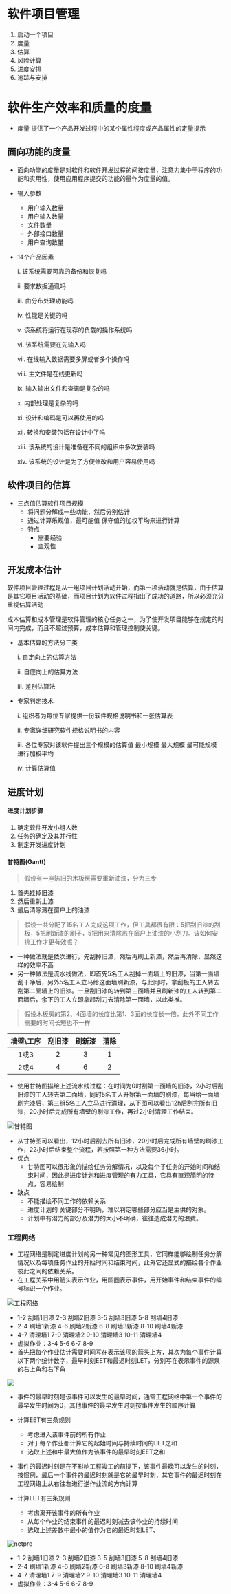 # 软件项目管理

1. 启动一个项目
2. 度量
3. 估算
4. 风险计算
5. 进度安排
6. 追踪与安排



# 软件生产效率和质量的度量

- 度量 提供了一个产品开发过程中的某个属性程度或产品属性的定量提示

## 面向功能的度量

- 面向功能的度量是对软件和软件开发过程的间接度量，注意力集中于程序的功能和实用性，使用应用程序提交的功能的量作为度量的值。

- 输入参数

  - 用户输入数量
  - 用户输入数量
  - 文件数量
  - 外部接口数量
  - 用户查询数量

- 14个产品因素

  i. 该系统需要可靠的备份和恢复吗

  ii. 要求数据通讯吗

  iii. 由分布处理功能吗

  iv. 性能是关键的吗

  v. 该系统将运行在现存的负载的操作系统吗

  vi. 该系统需要在先输入吗

  vii. 在线输入数据需要多屏或者多个操作吗

  viii. 主文件是在线更新吗

  ix. 输入输出文件和查询是复杂的吗

  x. 内部处理是复杂的吗

  xi. 设计和编码是可以再使用的吗

  xii. 转换和安装包括在设计中了吗

  xiii. 该系统的设计是准备在不同的组织中多次安装吗

  xiv. 该系统的设计是为了方便修改和用户容易使用吗



## 软件项目的估算

- 三点值估算软件项目规模
  - 将问题分解成一些功能，然后分别估计
  - 通过计算乐观值，最可能值 保守值的加权平均来进行计算
  - 特点
    - 需要经验
    - 主观性



## 开发成本估计

软件项目管理过程是从一组项目计划活动开始，而第一项活动就是估算，由于估算是其它项目活动的基础，而项目计划为软件过程指出了成功的道路，所以必须充分重视估算活动

成本估算和成本管理是软件管理的核心任务之一，为了使开发项目能够在规定的时间内完成，而且不超过预算，成本估算和管理控制使关键。

- 基本估算的方法分三类

  i. 自定向上的估算方法

  ii. 自底向上的估算方法

  iii. 差别估算法

- 专家判定技术

  i. 组织者为每位专家提供一份软件规格说明书和一张估算表

  ii. 专家详细研究软件规格说明书的内容

  iii. 各位专家对该软件提出三个规模的估算值 最小规模 最大规模 最可能规模 进行加权平均

  iv. 计算估算值



## 进度计划

#### 进度计划步骤

1. 确定软件开发小组人数
2. 任务的确定及其并行性
3. 制定开发进度计划

#### 甘特图(Gantt)

> 假设有一座陈旧的木板房需要重新油漆，分为三步

1. 首先挂掉旧漆
2. 然后重新上漆
3. 最后清除溅在窗户上的油漆

> 假设一共分配了15名工人完成这项工作，但工具都很有限：5把刮旧漆的刮板，5把刷新漆的刷子，5把用来清除溅在窗户上油漆的小刮刀。该如何安排工作才更有效呢？

- 一种做法就是依次进行，先刮掉旧漆，然后再刷上新漆，然后再清除，显然这样的效率不高
- 另一种做法是流水线做法，即首先5名工人刮掉一面墙上的旧漆，当第一面墙刮干净后，另外5名工人立马给这面墙刷新漆，与此同时，拿刮板的工人转去刮第二面墙上的旧漆。一旦刮旧漆的转到第三面墙并且刷新漆的工人转到第二面墙后，余下的工人立即拿起刮刀去清除第一面墙，以此类推。

> 假设木板房的第2、4面墙的长度比第1、3面的长度长一倍，此外不同工作需要的时间长短也不一样

| 墙壁\工序 | 刮旧漆 | 刷新漆 | 清除 |
| :-------: | :----: | :----: | :--: |
|   1或3    |   2    |   3    |  1   |
|   2或4    |   4    |   6    |  2   |

- 使用甘特图描绘上述流水线过程：在时间为0时刮第一面墙的旧漆，2小时后刮旧漆的工人转去第二面墙，同时5名工人开始第一面墙的刷漆，每当给一面墙刷完漆后，第三组5名工人立马进行清理，从下图可以看出12h后刮完所有旧漆，20小时后完成所有墙壁的刷漆工作，再过2小时清理工作结束。

![甘特图](./gantt.png)

- 从甘特图可以看出，12小时后刮去所有旧漆，20小时后完成所有墙壁的刷漆工作，22小时后结束整个流程，若按照第一种方法需要36小时。
- 优点
  - 甘特图可以很形象的描绘任务分解情况，以及每个子任务的开始时间和结束时间，因此是进度计划和进度管理的有力工具，它具有直观简明的特点，容易绘制
- 缺点
  - 不能描绘不同工作的依赖关系
  - 进度计划的 关键部分不明确，难以判定哪些部分应当是主供的对象。
  - 计划中有潜力的部分及潜力的大小不明确，往往造成潜力的浪费。



### 工程网络

- 工程网络是制定进度计划的另一种常见的图形工具，它同样能够绘制任务分解情况以及每项任务作业的开始时间和结束时间，此外它还显式的描绘各个作业彼此之间的依赖关系。
- 在工程关系中用箭头表示作业，用圆圈表示事件，用开始事件和结束事件的编号标识一个作业。

![工程网络](./net.png)

- 1-2 刮墙1旧漆 2-3 刮墙2旧漆 3-5 刮墙3旧漆 5-8 刮墙4旧漆
- 2-4 刷墙1新漆 4-6 刷墙2新漆 6-8 刷墙3新漆 8-10 刷墙4新漆
- 4-7 清理墙1 7-9 清理墙2 9-10 清理墙3 10-11 清理墙4
- 虚拟作业：3-4 5-6 6-7 8-9
- 首先把每个作业估计需要时间写在表示该项的箭头上方，其次为每个事件计算以下两个统计数字，最早时刻EET和最迟时刻LET，分别写在表示事件的源泉的右上角和右下角

![](./time.png)

- 事件的最早时刻是该事件可以发生的最早时间，通常工程网络中第一个事件的最早发生时间为0，其他事件的最早发生时刻按事件发生的顺序计算
- 计算EET有三条规则
  - 考虑进入该事件前的所有作业
  - 对于每个作业都计算它的起始时间与持续时间的EET之和
  - 选取上述和中最大值作为该事件的最早时刻EET之和
- 事件的最迟时刻是在不影响工程竣工的前提下，该事件最晚可以发生的时刻，按惯例，最后一个事件的最迟时刻就是它的最早时刻，其它事件的最迟时刻在工程网络上从右往左进行逆作业流的方向计算

- 计算LET有三条规则
  - 考虑离开该事件的所有作业
  - 从每个作业的结束事件的最迟时刻减去该作业的持续时间
  - 选取上述差数中最小的值作为它的最迟时刻LET、

![netpro](./netpro.png)

- 1-2 刮墙1旧漆 2-3 刮墙2旧漆 3-5 刮墙3旧漆 5-8 刮墙4旧漆
- 2-4 刷墙1新漆 4-6 刷墙2新漆 6-8 刷墙3新漆 8-10 刷墙4新漆
- 4-7 清理墙1 7-9 清理墙2 9-10 清理墙3 10-11 清理墙4
- 虚拟作业：3-4 5-6 6-7 8-9